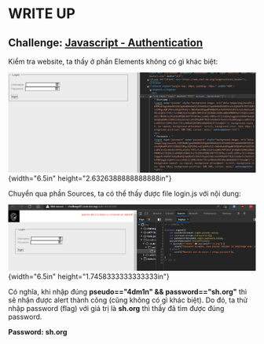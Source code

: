# WRITE UP

## Challenge: [Javascript - Authentication](https://www.root-me.org/en/Challenges/Web-Client/Javascript-Authentication)

Kiểm tra website, ta thấy ở phần Elements không có gì khác biệt:

![Graphical user interface, text Description automatically generated](./media/image1.png){width="6.5in" height="2.6326388888888888in"}

Chuyển qua phần Sources, ta có thể thấy được file login.js với nội dung:

![Graphical user interface Description automatically generated](./media/image2.png){width="6.5in" height="1.7458333333333333in"}

Có nghĩa, khi nhập đúng **pseudo==\"4dm1n\" && password==\"sh.org\"** thì sẽ nhận được alert thành công (cũng không có gì khác biệt). Do đó, ta thử nhập password (flag) với giá trị là **sh.org** thì thấy đã tìm được đúng password.

**Password:** **sh.org**
